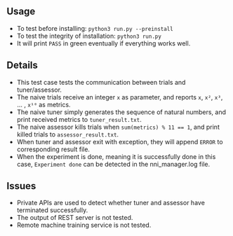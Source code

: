 ## Usage

* To test before installing:
`python3 run.py --preinstall`
* To test the integrity of installation:
`python3 run.py`
* It will print `PASS` in green eventually if everything works well.

## Details
* This test case tests the communication between trials and tuner/assessor.
* The naive trials receive an integer `x` as parameter, and reports `x`, `x²`, `x³`, ... , `x¹⁰` as metrics.
* The naive tuner simply generates the sequence of natural numbers, and print received metrics to `tuner_result.txt`.
* The naive assessor kills trials when `sum(metrics) % 11 == 1`, and print killed trials to `assessor_result.txt`.
* When tuner and assessor exit with exception, they will append `ERROR` to corresponding result file.
* When the experiment is done, meaning it is successfully done in this case, `Experiment done` can be detected in the nni_manager.log file.

## Issues
* Private APIs are used to detect whether tuner and assessor have terminated successfully.
* The output of REST server is not tested.
* Remote machine training service is not tested.